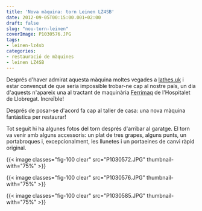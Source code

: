 ```yaml
---
title: 'Nova màquina: torn Leinen LZ4SB'
date: 2012-09-05T00:15:00.001+02:00
draft: false
slug: "nou-torn-leinen"
coverImage: P1030576.JPG
tags:
- leinen-lz4sb
categories:
- restauració de màquines
- leinen LZ4SB
---
```



Després d'haver admirat aquesta màquina moltes vegades a
[lathes.uk](http://www.lathes.co.uk/leinen/) i estar convençut de que
seria impossible trobar-ne cap al nostre país, un dia d'aquests
n'apareix una al tractant de maquinària
[Ferrimaq](http://www.ferrimaq.com/Maquinaria-de-ocasion.html) de
l'Hospitalet de Llobregat. Increïble!

Després de posar-se d'acord fa cap al taller de casa: una nova màquina
fantàstica per restaurar!

Tot seguit hi ha algunes fotos del torn després d'arribar al
garatge. El torn va venir amb alguns accessoris: un plat de tres
grapes, alguns punts, un portabroques i, excepcionalment, les llunetes
i un portaeines de canvi ràpid original.

{{< image classes="fig-100 clear" src="P1030572.JPG"
thumbnail-with="75%" >}}

{{< image classes="fig-100 clear"  src="P1030576.JPG" thumbnail-with="75%" >}}

{{< image classes="fig-100 clear"  src="P1030585.JPG" thumbnail-with="75%" >}}
